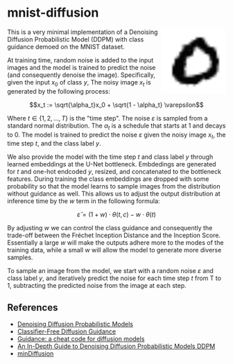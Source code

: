 # mnist-diffusion
<picture>
    <source media="(prefers-color-scheme: dark)" srcset="./assets/sample_dark.gif">
    <source media="(prefers-color-scheme: light)" srcset="./assets/sample_light.gif">
    <img alt="Text" src="./assets/sample_light.gif" width="150" height="150" align="right">
</picture>

This is a very minimal implementation of a Denoising Diffusion Probabilistic Model (DDPM) with class guidance demoed on the MNIST dataset. 

At training time, random noise is added to the input images and the model is trained to predict the noise (and consequently denoise the image). Specifically, given the input $x_0$ of class $y$, The noisy image $x_t$ is generated by the following process:

$$x_t := \sqrt{\alpha_t}x_0 + \sqrt{1 - \alpha_t} \varepsilon$$

Where $t \in \{1, 2, \ldots, T\}$ is the "time step". The noise $\varepsilon$ is sampled from a standard normal distribution. The $\alpha_t$ is a schedule that starts at 1 and decays to 0. The model is trained to predict the noise $\varepsilon$ given the noisy image $x_t$, the time step $t$, and the class label $y$.

We also provide the model with the time step $t$ and class label $y$ through learned embeddings at the U-Net bottleneck. Embdedings are generated for $t$ and one-hot endcoded $y$, resized, and concatenated to the bottleneck features. During training the class embeddings are dropped with some probability so that the model learns to sample images from the distribution without guidance as well. This allows us to adjust the output distribution at inference time by the $w$ term in the following formula:

$$\hat{\varepsilon} = (1 + w) \cdot \theta(t, c) - w \cdot \theta(t)$$

By adjusting $w$ we can control the class guidance and consequently the trade-off between the Fréchet Inception Distance and the Inception Score. Essentially a large $w$ will make the outputs adhere more to the modes of the training data, while a small $w$ will allow the model to generate more diverse samples.

To sample an image from the model, we start with a random noise $\varepsilon$ and class label $y$, and iteratively predict the noise for each time step $t$ from T to 1, subtracting the predicted noise from the image at each step.

## References
- [Denoising Diffusion Probabilistic Models](https://arxiv.org/abs/2006.11239)
- [Classifier-Free Diffusion Guidance](https://arxiv.org/abs/2207.12598)
- [Guidance: a cheat code for diffusion models](https://sander.ai/2022/05/26/guidance.html)
- [An In-Depth Guide to Denoising Diffusion Probabilistic Models DDPM](https://learnopencv.com/denoising-diffusion-probabilistic-models/)
- [minDiffusion](https://github.com/cloneofsimo/minDiffusion)